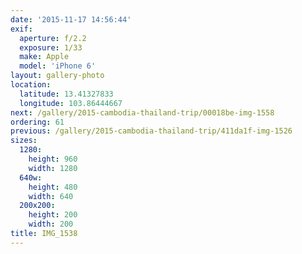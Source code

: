 ```yaml
---
date: '2015-11-17 14:56:44'
exif:
  aperture: f/2.2
  exposure: 1/33
  make: Apple
  model: 'iPhone 6'
layout: gallery-photo
location:
  latitude: 13.41327833
  longitude: 103.86444667
next: /gallery/2015-cambodia-thailand-trip/00018be-img-1558
ordering: 61
previous: /gallery/2015-cambodia-thailand-trip/411da1f-img-1526
sizes:
  1280:
    height: 960
    width: 1280
  640w:
    height: 480
    width: 640
  200x200:
    height: 200
    width: 200
title: IMG_1538
---
```

